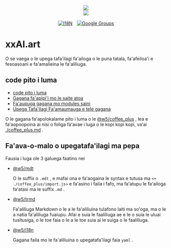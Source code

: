 <p align="center"><a href="https://xxai.art"><img src="https://cdn.jsdelivr.net/gh/xxai-art/doc/logo.svg"/></a><br/><a href="https://xxai.art"><img src="https://cdn.jsdelivr.net/gh/xxai-art/doc/xxai.svg"/></a></p><p align="center"><a href="https://github.com/xxai-art/doc#readme"><img alt="I18N" src="https://cdn.jsdelivr.net/gh/wactax/img/t.svg"/></a>　<a href="https://groups.google.com/u/0/g/xxai-art"><img alt="Google Groups" src="https://cdn.jsdelivr.net/gh/wactax/img/g-groups.svg"/></a></p>

# xxAI.art

O se vaega o le upega tafa'ilagi fa'ailoga o le puna tatala, fa'afeiloa'i e fesoasoani e fa'amalieina le fa'aliliuga.

## code pito i luma

* [code pito i luma](https://github.com/xxai-art/web)
* [Gagana fa'apipi'i mo le saite atoa](https://github.com/xxai-art/web/tree/main/i18n)
* [Fa'aupuga gagana mo modules saini](https://github.com/wacpkg/user/tree/main/ui.i18n)
* [Upega Tafa'ilagi Fa'amaumauga e tele gagana](https://github.com/xxai-doc)

O le gagana faʻapolokalame pito i luma o le [@w5/coffee_plus](http://npmjs.com/@w5/coffee_plus) , lea e faʻaopoopoina ai nisi o foliga faʻavae i luga o le kopi kopi kopi, vaʻai [./coffee_plus.md](./coffee_plus.md) .

## Fa'ava-o-malo o upegatafa'ilagi ma pepa

Fausia i luga ole 3 galuega faatino nei

* [@w5/mdt](https://www.npmjs.com/package/@w5/mdt)

  O le suffix o `.mdt` , e mafai ona e faʻaogaina le syntax e tutusa ma `<+ ./coffee_plus/import.js>` e faʻasino i faila i fafo, ma faʻatupu le faʻailoga faʻatasi ma le suffix `.md` .

* [@w5/trmd](https://www.npmjs.com/package/@w5/trmd)

  Fa'aliliuga Markdown o le a le fa'aliliuina tulafono laiti ma so'oga, ma o le a natia fa'aliliuga fuaiupu. Afai e suia le faaliliuga ae e le o suia le uluai tusitusiga, o le toe faia o le a le toe suia ai le suiga o le faaliliuga.

* [@w5/i18n](https://www.npmjs.com/package/@w5/i18n)

  Gagana faila mo le fa'aliliuina o upegatafa'ilagi faia `yaml` .
